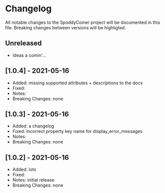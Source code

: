 # Changelog

All notable changes to the SpoddyCoiner project will be documented in this file. 
Breaking changes between versions will be highligted.


## Unreleased

* Ideas a comin'... 

## [1.0.4] - 2021-05-16

* Added: missing supported attributes + descriptions to the docs
* Fixed: 
* Notes: 
* Breaking Changes: none

## [1.0.3] - 2021-05-16

* Added: a changelog
* Fixed: incorrect property key name for display_error_messages
* Notes: 
* Breaking Changes: none


## [1.0.2] - 2021-05-16

* Added: lots
* Fixed: 
* Notes: initial release
* Breaking Changes: none
